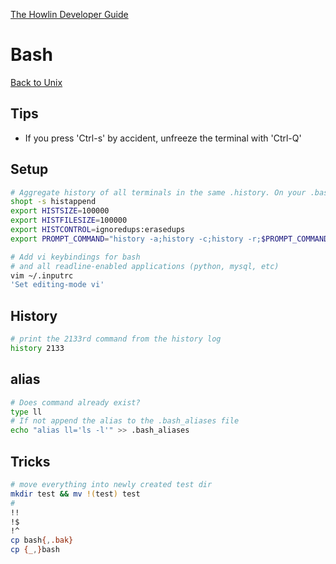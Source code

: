


[The Howlin Developer Guide](../home.md)



# Bash

[Back to Unix](./intro.md)



## Tips

 * If you press 'Ctrl-s' by accident, unfreeze the terminal with 'Ctrl-Q'



## Setup

```bash
# Aggregate history of all terminals in the same .history. On your .bashrc
shopt -s histappend
export HISTSIZE=100000
export HISTFILESIZE=100000
export HISTCONTROL=ignoredups:erasedups
export PROMPT_COMMAND="history -a;history -c;history -r;$PROMPT_COMMAND"

# Add vi keybindings for bash 
# and all readline-enabled applications (python, mysql, etc)
vim ~/.inputrc
'Set editing-mode vi'
```



## History

```bash
# print the 2133rd command from the history log
history 2133 
```



## alias

```bash
# Does command already exist?
type ll
# If not append the alias to the .bash_aliases file
echo "alias ll='ls -l'" >> .bash_aliases
```


## Tricks
```bash
# move everything into newly created test dir
mkdir test && mv !(test) test
# 
!!
!$
!^
cp bash{,.bak}
cp {_,}bash
```




